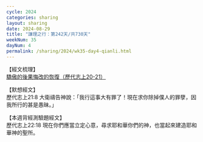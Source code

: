 ```yaml
---
cycle: 2024
categories: sharing
layout: sharing
date: 2024-08-29
title: "謙理之行：第242天/共730天"
weekNum: 35
dayNum: 4
permalink: /sharing/2024/wk35-day4-qianli.html
---
```


【經文梳理】  
<a href="https://youtu.be/gv83u5Ix-YM" target="_blank">驕傲的後果悔改的恢復（歷代志上20-21）</a>

【默想經文】  
歷代志上21:8 大衛禱告神說：「我行這事大有罪了！現在求你除掉僕人的罪孽，因我所行的甚是愚昧。」

【本週背經測驗題經文】  
歷代志上22:18 現在你們應當立定心意，尋求耶和華你們的神，也當起來建造耶和華神的聖所。
